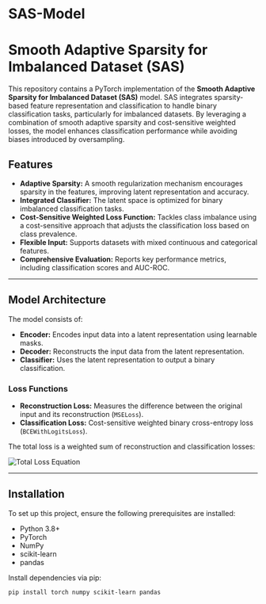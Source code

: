 # SAS-Model
# Smooth Adaptive Sparsity for Imbalanced Dataset (SAS)

This repository contains a PyTorch implementation of the **Smooth Adaptive Sparsity for Imbalanced Dataset (SAS)** model. SAS integrates sparsity-based feature representation and classification to handle binary classification tasks, particularly for imbalanced datasets. By leveraging a combination of smooth adaptive sparsity and cost-sensitive weighted losses, the model enhances classification performance while avoiding biases introduced by oversampling.

## Features
- **Adaptive Sparsity:** A smooth regularization mechanism encourages sparsity in the features, improving latent representation and accuracy.
- **Integrated Classifier:** The latent space is optimized for binary imbalanced classification tasks.
- **Cost-Sensitive Weighted Loss Function:** Tackles class imbalance using a cost-sensitive approach that adjusts the classification loss based on class prevalence.
- **Flexible Input:** Supports datasets with mixed continuous and categorical features.
- **Comprehensive Evaluation:** Reports key performance metrics, including classification scores and AUC-ROC.

---

## Model Architecture

The model consists of:
- **Encoder:** Encodes input data into a latent representation using learnable masks.
- **Decoder:** Reconstructs the input data from the latent representation.
- **Classifier:** Uses the latent representation to output a binary classification.

### Loss Functions
- **Reconstruction Loss:** Measures the difference between the original input and its reconstruction (`MSELoss`).
- **Classification Loss:** Cost-sensitive weighted binary cross-entropy loss (`BCEWithLogitsLoss`).

The total loss is a weighted sum of reconstruction and classification losses: 

![Total Loss Equation](link_to_equation_image)


---

## Installation

To set up this project, ensure the following prerequisites are installed:
- Python 3.8+
- PyTorch
- NumPy
- scikit-learn
- pandas

Install dependencies via pip:
```bash
pip install torch numpy scikit-learn pandas

